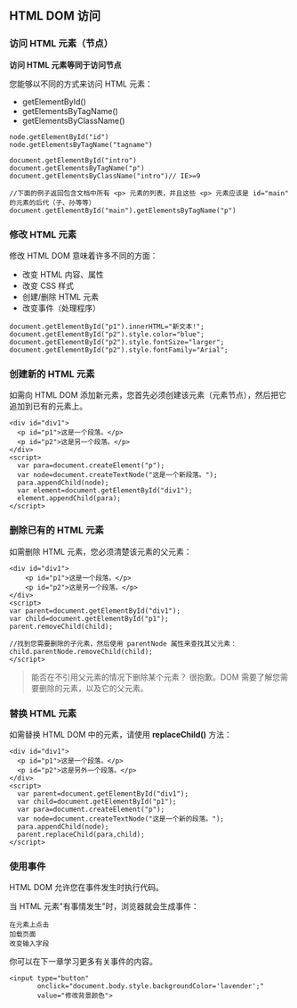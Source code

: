 ## HTML DOM 访问

### 访问 HTML 元素（节点）

**访问 HTML 元素等同于访问节点**

您能够以不同的方式来访问 HTML 元素：

* getElementById()
* getElementsByTagName() 
* getElementsByClassName()

```
node.getElementById("id")
node.getElementsByTagName("tagname") 

document.getElementById("intro")
document.getElementsByTagName("p")
document.getElementsByClassName("intro")// IE>=9

//下面的例子返回包含文档中所有 <p> 元素的列表，并且这些 <p> 元素应该是 id="main" 的元素的后代（子、孙等等）
document.getElementById("main").getElementsByTagName("p") 

```
### 修改 HTML 元素

修改 HTML DOM 意味着许多不同的方面：
    
* 改变 HTML 内容、属性
* 改变 CSS 样式
* 创建/删除 HTML 元素
* 改变事件（处理程序）

```
document.getElementById("p1").innerHTML="新文本!";
document.getElementById("p2").style.color="blue";
document.getElementById("p2").style.fontSize="larger";
document.getElementById("p2").style.fontFamily="Arial";
```

### 创建新的 HTML 元素

如需向 HTML DOM 添加新元素，您首先必须创建该元素（元素节点），然后把它追加到已有的元素上。

```
<div id="div1">
  <p id="p1">这是一个段落。</p>
  <p id="p2">这是另一个段落。</p>
</div>
<script>
  var para=document.createElement("p");
  var node=document.createTextNode("这是一个新段落。");
  para.appendChild(node);
  var element=document.getElementById("div1");
  element.appendChild(para);
</script>
```

### 删除已有的 HTML 元素

如需删除 HTML 元素，您必须清楚该元素的父元素：

```
<div id="div1">
    <p id="p1">这是一个段落。</p>
    <p id="p2">这是另一个段落。</p>
</div>
<script>
var parent=document.getElementById("div1");
var child=document.getElementById("p1");
parent.removeChild(child);

//找到您需要删除的子元素，然后使用 parentNode 属性来查找其父元素：
child.parentNode.removeChild(child);
</script>
```
> 能否在不引用父元素的情况下删除某个元素？
> 很抱歉。DOM 需要了解您需要删除的元素，以及它的父元素。

### 替换 HTML 元素

如需替换 HTML DOM 中的元素，请使用 **replaceChild()** 方法：

```
<div id="div1">
  <p id="p1">这是一个段落。</p>
  <p id="p2">这是另外一个段落。</p>
</div>
<script>
  var parent=document.getElementById("div1");
  var child=document.getElementById("p1");
  var para=document.createElement("p");
  var node=document.createTextNode("这是一个新的段落。");
  para.appendChild(node);
  parent.replaceChild(para,child);
</script>
```

### 使用事件

HTML DOM 允许您在事件发生时执行代码。

当 HTML 元素"有事情发生"时，浏览器就会生成事件：

    在元素上点击
    加载页面
    改变输入字段

你可以在下一章学习更多有关事件的内容。

```
<input type="button" 
       onclick="document.body.style.backgroundColor='lavender';"
       value="修改背景颜色">
```